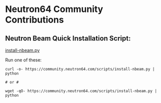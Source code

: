 # Neutron64 Community Contributions

## Neutron Beam Quick Installation Script:

[install-nbeam.py](https://github.com/pizzapanther/n64-community/blob/master/scripts/install-nbeam.py)

Run one of these:

```
curl -o- https://community.neutron64.com/scripts/install-nbeam.py | python

# or #

wget -qO- https://community.neutron64.com/scripts/install-nbeam.py | python
```